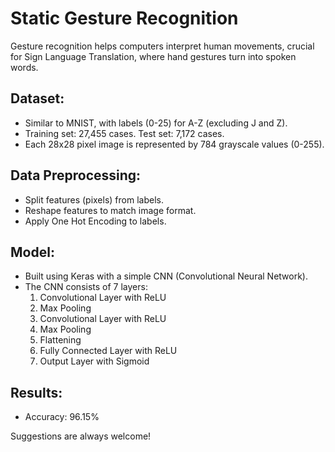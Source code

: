# Static Gesture Recognition

Gesture recognition helps computers interpret human movements, crucial for Sign Language Translation, where hand gestures turn into spoken words.

## Dataset:
- Similar to MNIST, with labels (0-25) for A-Z (excluding J and Z).
- Training set: 27,455 cases. Test set: 7,172 cases.
- Each 28x28 pixel image is represented by 784 grayscale values (0-255).

## Data Preprocessing:
- Split features (pixels) from labels.
- Reshape features to match image format.
- Apply One Hot Encoding to labels.

## Model:
- Built using Keras with a simple CNN (Convolutional Neural Network).
- The CNN consists of 7 layers:
  1. Convolutional Layer with ReLU
  2. Max Pooling
  3. Convolutional Layer with ReLU
  4. Max Pooling
  5. Flattening
  6. Fully Connected Layer with ReLU
  7. Output Layer with Sigmoid

## Results:
- Accuracy: 96.15%

Suggestions are always welcome!

